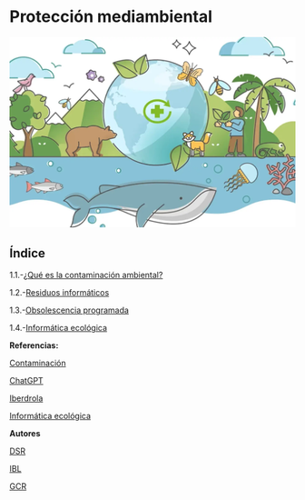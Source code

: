 # Protección mediambiental

![waooooooo](img/no.jpg)

## Índice

1.1.-[¿Qué es la contaminación ambiental?](Contaminacion_ambiental.md)

1.2.-[Residuos informáticos](Residuos_informáticos.md)

1.3.-[Obsolescencia programada](Obsolescencia_programada.md)

1.4.-[Informática ecológica](Informática_ecológica.md)

**Referencias:**

[Contaminación](https://ayudaenaccion.org/blog/sostenibilidad/tipos-contaminacion-ambiental/)

[ChatGPT](https://chatgpt.com/)

[Iberdrola](https://www.iberdrola.com/sostenibilidad/obsolescencia-programada)

[Informática ecológica](https://www.ibm.com/es-es/think/topics/green-computing)


**Autores**

[DSR](https://github.com/JohnDSil)

[IBL](https://github.com/IvanBL8)

[GCR](https://github.com/Guille98-ASIR)
